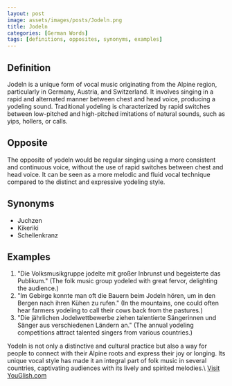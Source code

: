 ```yaml
---
layout: post
image: assets/images/posts/Jodeln.png
title: Jodeln
categories: [German Words]
tags: [definitions, opposites, synonyms, examples]
---
```


## Definition
Jodeln is a unique form of vocal music originating from the Alpine region, particularly in Germany, Austria, and Switzerland. It involves singing in a rapid and alternated manner between chest and head voice, producing a yodeling sound. Traditional yodeling is characterized by rapid switches between low-pitched and high-pitched imitations of natural sounds, such as yips, hollers, or calls.

## Opposite
The opposite of yodeln would be regular singing using a more consistent and continuous voice, without the use of rapid switches between chest and head voice. It can be seen as a more melodic and fluid vocal technique compared to the distinct and expressive yodeling style.

## Synonyms
- Juchzen
- Kikeriki
- Schellenkranz

## Examples
1. "Die Volksmusikgruppe jodelte mit großer Inbrunst und begeisterte das Publikum." (The folk music group yodeled with great fervor, delighting the audience.)
2. "Im Gebirge konnte man oft die Bauern beim Jodeln hören, um in den Bergen nach ihren Kühen zu rufen." (In the mountains, one could often hear farmers yodeling to call their cows back from the pastures.)
3. "Die jährlichen Jodelwettbewerbe ziehen talentierte Sängerinnen und Sänger aus verschiedenen Ländern an." (The annual yodeling competitions attract talented singers from various countries.)

Yodeln is not only a distinctive and cultural practice but also a way for people to connect with their Alpine roots and express their joy or longing. Its unique vocal style has made it an integral part of folk music in several countries, captivating audiences with its lively and spirited melodies.\ <a id="yg-widget-0" class="youglish-widget" data-query="Jodeln" data-lang="german" data-components="8412" data-auto-start="0" data-bkg-color="theme_light" data-title="How%20to%20pronounce%20Jodeln%20in%20German"  rel="nofollow" href="https://youglish.com">Visit YouGlish.com</a><script async src="https://youglish.com/public/emb/widget.js" charset="utf-8"></script>